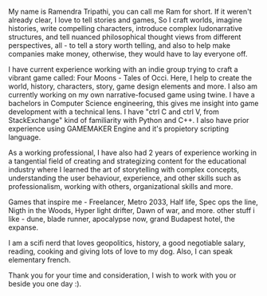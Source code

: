 My name is Ramendra Tripathi, you can call me Ram for short. If it weren't already clear, I love to tell stories and games, So I craft worlds, imagine histories, write compelling characters, introduce complex ludonarrative structures, and tell nuanced philosophical thought views from different perspectives, all - to tell a story worth telling, and also to help make companies make money, otherwise, they would have to lay everyone off.

I have current experience working with an indie group trying to craft a vibrant game called: Four Moons - Tales of Occi. Here, I help to create the world, history, characters, story, game design elements and more. I also am currently working on my own narrative-focused game using twine. I have a bachelors in Computer Science engineering, this gives me insight into game development with a technical lens. I have "ctrl C and ctrl V, from StackExchange" kind of familiarity with Python and C++. I also have prior experience using GAMEMAKER Engine and it's propietory scripting language.

As a working professional, I have also had 2 years of experience working in a tangential field of creating and strategizing content for the educational industry where I learned the art of storytelling with complex concepts, understanding the user behaviour, experience, and other skills such as professionalism, working with others, organizational skills and more.

Games that inspire me - Freelancer, Metro 2033, Half life, Spec ops the line, Nigth in the Woods, Hyper light drifter, Dawn of war,  and more. other stuff i like - dune, blade runner, apocalypse now, grand Budapest hotel, the expanse.

I am a scifi nerd that loves geopolitics, history, a good negotiable salary, reading, cooking and giving lots of love to my dog. Also, I can speak elementary french. 

Thank you for your time and consideration, I wish to work with you or beside you one day :).